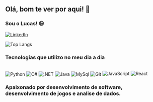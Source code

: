 ## Olá, bom te ver por aqui! 👋

### Sou o Lucas! 😃 

[![LinkedIn](https://img.shields.io/badge/LinkedIn-0077B5?style=for-the-badge&logo=linkedin&logoColor=white)](https://www.linkedin.com/in/lucas-msacchi/)

![Top Langs](https://github-readme-stats.vercel.app/api/top-langs/?username=lucas-sacchi&layout=compact&theme=dark)

### Tecnologias que utilizo no meu dia a dia
<div style="display: inline_block"><br/>
  <img align="center" alt="Python" src="https://img.shields.io/badge/Python-3776AB?style=for-the-badge&logo=python&logoColor=white" />
  <img align="center" alt="C#" src="https://img.shields.io/badge/C%23-239120?style=for-the-badge&logo=c-sharp&logoColor=white" />
  <img align="center" alt=".NET" src="https://img.shields.io/badge/.NET-5C2D91?style=for-the-badge&logo=.net&logoColor=white" />
  <img align="center" alt="Java" src="https://img.shields.io/badge/Java-ED8B00?style=for-the-badge&logo=openjdk&logoColor=white" />
  <img align="center" alt="MySql" src="https://img.shields.io/badge/MySQL-005C84?style=for-the-badge&logo=mysql&logoColor=white" />
  <img align="center" alt="Git" src="https://img.shields.io/badge/GIT-E44C30?style=for-the-badge&logo=git&logoColor=white" />
  <img aling="center" alt="JavaScript" src="https://img.shields.io/badge/JavaScript-323330?style=for-the-badge&logo=javascript&logoColor=F7DF1E" />
  <img aling="center" alt="React" src="https://img.shields.io/badge/JavaScript-323330?style=for-the-badge&logo=javascript&logoColor=F7DF1E](https://img.shields.io/badge/React-20232A?style=for-the-badge&logo=react&logoColor=61DAFB" />
</div>

### Apaixonado por desenvolvimento de software, desenvolvimento de jogos e analise de dados.

